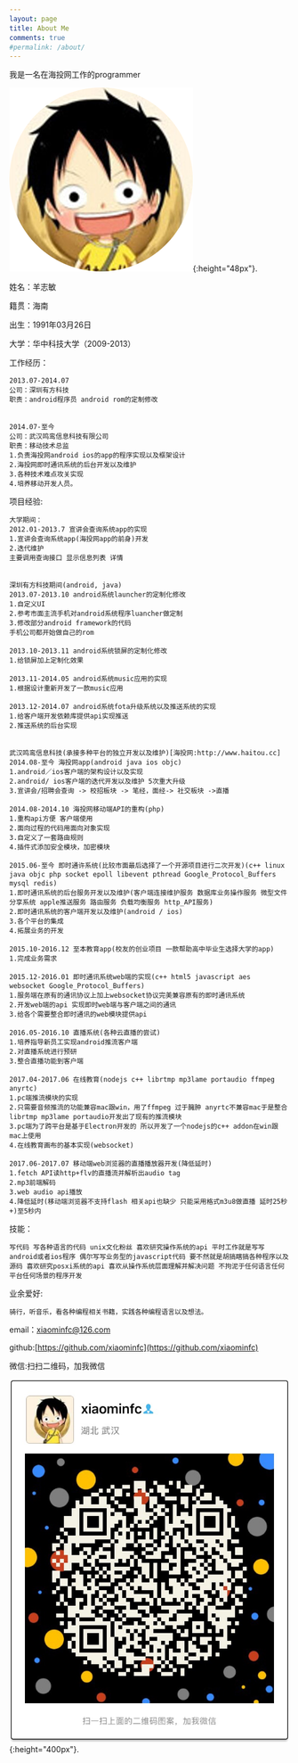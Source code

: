 ```yaml
---
layout: page
title: About Me
comments: true
#permalink: /about/
---
```


我是一名在海投网工作的programmer

![image of me](/assets/img/user_icon.png){:height="48px"}.

姓名：羊志敏 

籍贯：海南

出生：1991年03月26日

大学：华中科技大学（2009-2013）

工作经历：
~~~~
2013.07-2014.07
公司：深圳有方科技
职责：android程序员 android rom的定制修改


2014.07-至今
公司：武汉鸣鸾信息科技有限公司
职责：移动技术总监
1.负责海投网android ios的app的程序实现以及框架设计
2.海投网即时通讯系统的后台开发以及维护
3.各种技术难点攻关实现
4.培养移动开发人员。

~~~~

项目经验:
~~~~
大学期间：
2012.01-2013.7 宣讲会查询系统app的实现
1.宣讲会查询系统app(海投网app的前身)开发
2.迭代维护
主要调用查询接口 显示信息列表 详情 


深圳有方科技期间(android, java)
2013.07-2013.10 android系统launcher的定制化修改
1.自定义UI
2.参考市面主流手机对android系统程序luancher做定制
3.修改部分android framework的代码
手机公司都开始做自己的rom

2013.10-2013.11 android系统锁屏的定制化修改
1.给锁屏加上定制化效果

2013.11-2014.05 android系统music应用的实现
1.根据设计重新开发了一款music应用

2013.12-2014.07 android系统fota升级系统以及推送系统的实现
1.给客户端开发依赖库提供api实现推送
2.推送系统的后台实现


武汉鸣鸾信息科技(承接多种平台的独立开发以及维护)[海投网:http://www.haitou.cc]
2014.08-至今 海投网app(android java ios objc)
1.android／ios客户端的架构设计以及实现
2.android/ ios客户端的迭代开发以及维护 5次重大升级
3.宣讲会/招聘会查询 -> 校招板块 -> 笔经，面经-> 社交板块 ->直播

2014.08-2014.10 海投网移动端API的重构(php)
1.重构api方便 客户端使用
2.面向过程的代码用面向对象实现
3.自定义了一套路由规则
4.插件式添加安全模块，加密模块

2015.06-至今 即时通许系统(比较市面最后选择了一个开源项目进行二次开发)(c++ linux java objc php socket epoll libevent pthread Google_Protocol_Buffers mysql redis)
1.即时通讯系统的后台服务开发以及维护(客户端连接维护服务 数据库业务操作服务 微型文件分享系统 apple推送服务 路由服务 负载均衡服务 http_API服务)
2.即时通讯系统的客户端开发以及维护(android / ios)
3.各个平台的集成
4.拓展业务的开发

2015.10-2016.12 至本教育app(校友的创业项目 一款帮助高中毕业生选择大学的app)
1.完成业务需求

2015.12-2016.01 即时通讯系统web端的实现(c++ html5 javascript aes websocket Google_Protocol_Buffers)
1.服务端在原有的通讯协议上加上websocket协议完美兼容原有的即时通讯系统
2.开发web端的api 实现即时web端与客户端之间的通讯
3.给各个需要整合即时通讯的web模块提供api

2016.05-2016.10 直播系统(各种云直播的尝试)
1.培养指导新员工实现android推流客户端
2.对直播系统进行预研
3.整合直播功能到客户端

2017.04-2017.06 在线教育(nodejs c++ librtmp mp3lame portaudio ffmpeg anyrtc)
1.pc端推流模块的实现
2.只需要音频推流的功能兼容mac跟win，用了ffmpeg 过于臃肿 anyrtc不兼容mac于是整合librtmp mp3lame portaudio开发出了现有的推流模块
3.pc端为了跨平台是基于Electron开发的 所以开发了一个nodejs的c++ addon在win跟mac上使用
4.在线教育画布的基本实现(websocket) 

2017.06-2017.07 移动端web浏览器的直播播放器开发(降低延时)
1.fetch API读http+flv的直播流并解析出audio tag 
2.mp3前端解码
3.web audio api播放
4.降低延时(移动端浏览器不支持flash 相关api也缺少 只能采用格式m3u8做直播 延时25秒+)至5秒内

~~~~

技能：
~~~~
写代码 写各种语言的代码 unix文化粉丝 喜欢研究操作系统的api 平时工作就是写写android或者ios程序 偶尔写写业务型的javascript代码 要不然就是胡搞瞎搞各种程序以及源码 喜欢研究posxi系统的api 喜欢从操作系统层面理解并解决问题 不拘泥于任何语言任何平台任何场景的程序开发
~~~~

业余爱好:
~~~~
骑行，听音乐，看各种编程相关书籍，实践各种编程语言以及想法。

~~~~

email：[xiaominfc@126.com](mailto:xiaominfc@126.com)   

github:[https://github.com/xiaominfc](https://github.com/xiaominfc)

微信:扫扫二维码，加我微信

![image of me](/assets/img/weixin_qr.JPG){:height="400px"}.
